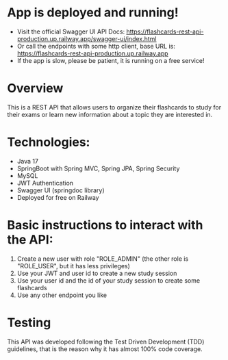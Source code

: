 # App is deployed and running!
- Visit the official Swagger UI API Docs: https://flashcards-rest-api-production.up.railway.app/swagger-ui/index.html
- Or call the endpoints with some http client, base URL is: https://flashcards-rest-api-production.up.railway.app
- If the app is slow, please be patient, it is running on a free service!

# Overview 
This is a REST API that allows users to organize their flashcards to study for their exams or learn new information about a topic they are interested in.

# Technologies:
- Java 17
- SpringBoot with Spring MVC, Spring JPA, Spring Security  
- MySQL
- JWT Authentication
- Swagger UI (springdoc library)
- Deployed for free on Railway

# Basic instructions to interact with the API:
1) Create a new user with role "ROLE_ADMIN" (the other role is "ROLE_USER", but it has less privileges)
2) Use your JWT and user id to create a new study session
3) Use your user id and the id of your study session to create some flashcards
4) Use any other endpoint you like

# Testing 
This API was developed following the Test Driven Development (TDD) guidelines, that is the reason why it has almost 100% code coverage. 
